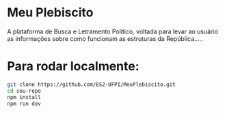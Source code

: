 # Meu Plebiscito

A plataforma de Busca e Letramento Político, voltada para levar ao usuário as informações sobre como funcionam as estruturas da República.....

# Para rodar localmente:

```bash
git clone https://github.com/ES2-UFPI/MeuPlebiscito.git
cd seu-repo
npm install
npm run dev
```
